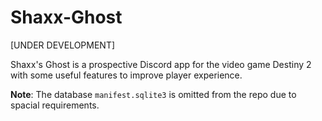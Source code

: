 # Shaxx-Ghost
[UNDER DEVELOPMENT]


Shaxx's Ghost is a prospective Discord app for the video game Destiny 2 with some useful features to improve player experience.

**Note**: The database ```manifest.sqlite3``` is omitted from the repo due to spacial requirements.